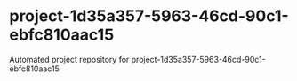 # project-1d35a357-5963-46cd-90c1-ebfc810aac15
Automated project repository for project-1d35a357-5963-46cd-90c1-ebfc810aac15
